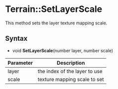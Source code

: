 # Terrain::SetLayerScale

This method sets the layer texture mapping scale.

## Syntax

- void **SetLayerScale**(number layer, number scale)

| Parameter | Description |
|---|---|
| layer | the index of the layer to use |
| scale | texture mapping scale to set |

